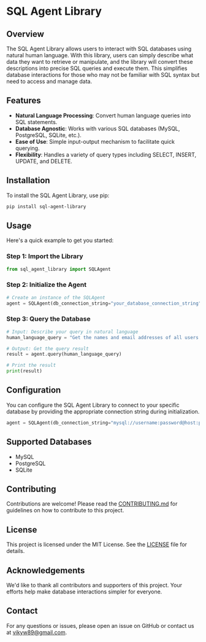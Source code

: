 # SQL Agent Library

## Overview

The SQL Agent Library allows users to interact with SQL databases using natural human language. With this library, users can simply describe what data they want to retrieve or manipulate, and the library will convert these descriptions into precise SQL queries and execute them. This simplifies database interactions for those who may not be familiar with SQL syntax but need to access and manage data.

## Features

- **Natural Language Processing**: Convert human language queries into SQL statements.
- **Database Agnostic**: Works with various SQL databases (MySQL, PostgreSQL, SQLite, etc.).
- **Ease of Use**: Simple input-output mechanism to facilitate quick querying.
- **Flexibility**: Handles a variety of query types including SELECT, INSERT, UPDATE, and DELETE.

## Installation

To install the SQL Agent Library, use pip:

```bash
pip install sql-agent-library
```

## Usage

Here's a quick example to get you started:

### Step 1: Import the Library

```python
from sql_agent_library import SQLAgent
```

### Step 2: Initialize the Agent

```python
# Create an instance of the SQLAgent
agent = SQLAgent(db_connection_string="your_database_connection_string")
```

### Step 3: Query the Database

```python
# Input: Describe your query in natural language
human_language_query = "Get the names and email addresses of all users who registered last month."

# Output: Get the query result
result = agent.query(human_language_query)

# Print the result
print(result)
```

## Configuration

You can configure the SQL Agent Library to connect to your specific database by providing the appropriate connection string during initialization.

```python
agent = SQLAgent(db_connection_string="mysql://username:password@host:port/database")
```

## Supported Databases

- MySQL
- PostgreSQL
- SQLite

## Contributing

Contributions are welcome! Please read the [CONTRIBUTING.md](CONTRIBUTING.md) for guidelines on how to contribute to this project.

## License

This project is licensed under the MIT License. See the [LICENSE](LICENSE) file for details.

## Acknowledgements

We'd like to thank all contributors and supporters of this project. Your efforts help make database interactions simpler for everyone.

## Contact

For any questions or issues, please open an issue on GitHub or contact us at vikyw89@gmail.com.
